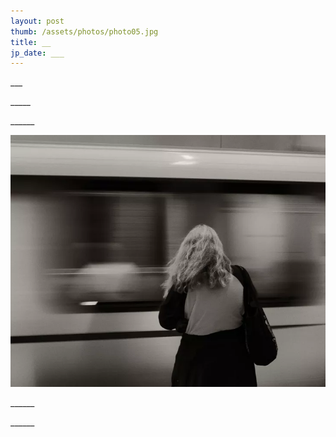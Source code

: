 ```yaml
---
layout: post
thumb: /assets/photos/photo05.jpg
title: __
jp_date: ___
---
```


<div class="header">
  <p class="title">___</p>
  <p class="date">_____</p>
</div>

<p>
______
</p>
<img src="/assets/thumb.webp" alt="">
<p>
______
</p>
<p>
______
</p>
